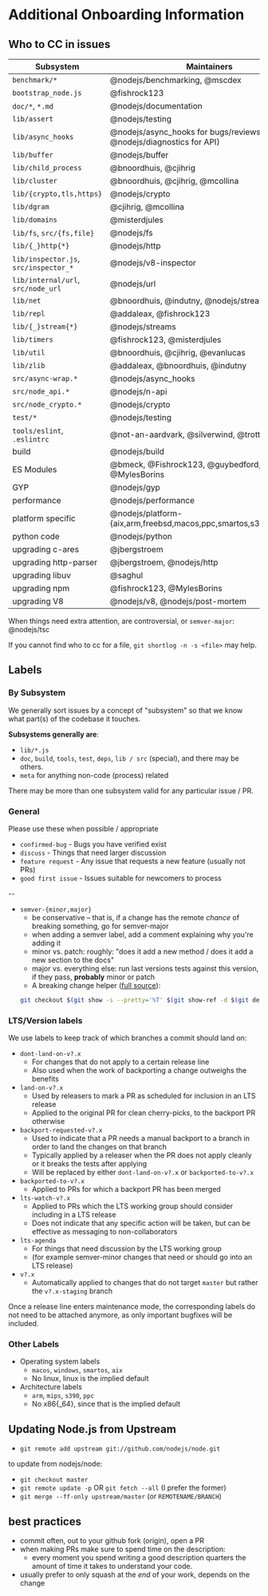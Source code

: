 # Additional Onboarding Information

## Who to CC in issues

| Subsystem                             | Maintainers                                                           |
| ---                                   | ---                                                                   |
| `benchmark/*`                         | @nodejs/benchmarking, @mscdex                                         |
| `bootstrap_node.js`                   | @fishrock123                                                          |
| `doc/*`, `*.md`                       | @nodejs/documentation                                                 |
| `lib/assert`                          | @nodejs/testing                                                       |
| `lib/async_hooks`                     | @nodejs/async\_hooks for bugs/reviews (+ @nodejs/diagnostics for API) |
| `lib/buffer`                          | @nodejs/buffer                                                        |
| `lib/child_process`                   | @bnoordhuis, @cjihrig                                                 |
| `lib/cluster`                         | @bnoordhuis, @cjihrig, @mcollina                                      |
| `lib/{crypto,tls,https}`              | @nodejs/crypto                                                        |
| `lib/dgram`                           | @cjihrig, @mcollina                                                   |
| `lib/domains`                         | @misterdjules                                                         |
| `lib/fs`, `src/{fs,file}`             | @nodejs/fs                                                            |
| `lib/{_}http{*}`                      | @nodejs/http                                                          |
| `lib/inspector.js`, `src/inspector_*` | @nodejs/v8-inspector                                                  |
| `lib/internal/url`, `src/node_url`    | @nodejs/url                                                           |
| `lib/net`                             | @bnoordhuis, @indutny, @nodejs/streams                                |
| `lib/repl`                            | @addaleax, @fishrock123                                               |
| `lib/{_}stream{*}`                    | @nodejs/streams                                                       |
| `lib/timers`                          | @fishrock123, @misterdjules                                           |
| `lib/util`                            | @bnoordhuis, @cjihrig, @evanlucas                                     |
| `lib/zlib`                            | @addaleax, @bnoordhuis, @indutny                                      |
| `src/async-wrap.*`                    | @nodejs/async\_hooks                                                  |
| `src/node_api.*`                      | @nodejs/n-api                                                         |
| `src/node_crypto.*`                   | @nodejs/crypto                                                        |
| `test/*`                              | @nodejs/testing                                                       |
| `tools/eslint`, `.eslintrc`           | @not-an-aardvark, @silverwind, @trott                                 |
| build                                 | @nodejs/build                                                         |
| ES Modules                            | @bmeck, @Fishrock123, @guybedford, @jasnell, @MylesBorins             |
| GYP                                   | @nodejs/gyp                                                           |
| performance                           | @nodejs/performance                                                   |
| platform specific                     | @nodejs/platform-{aix,arm,freebsd,macos,ppc,smartos,s390,windows}     |
| python code                           | @nodejs/python                                                        |
| upgrading c-ares                      | @jbergstroem                                                          |
| upgrading http-parser                 | @jbergstroem, @nodejs/http                                            |
| upgrading libuv                       | @saghul                                                               |
| upgrading npm                         | @fishrock123, @MylesBorins                                            |
| upgrading V8                          | @nodejs/v8, @nodejs/post-mortem                                       |

When things need extra attention, are controversial, or `semver-major`: @nodejs/tsc

If you cannot find who to cc for a file, `git shortlog -n -s <file>` may help.


## Labels

### By Subsystem

We generally sort issues by a concept of "subsystem" so that we know what part(s) of the codebase it touches.

**Subsystems generally are**:

* `lib/*.js`
* `doc`, `build`, `tools`, `test`, `deps`, `lib / src` (special), and there may be others.
* `meta` for anything non-code (process) related

There may be more than one subsystem valid for any particular issue / PR.


### General

Please use these when possible / appropriate

* `confirmed-bug` - Bugs you have verified exist
* `discuss` - Things that need larger discussion
* `feature request` - Any issue that requests a new feature (usually not PRs)
* `good first issue` - Issues suitable for newcomers to process

--

* `semver-{minor,major}`
  * be conservative – that is, if a change has the remote *chance* of breaking something, go for semver-major
  * when adding a semver label, add a comment explaining why you're adding it
  * minor vs. patch: roughly: "does it add a new method / does it add a new section to the docs"
  * major vs. everything else: run last versions tests against this version, if they pass, **probably** minor or patch
  * A breaking change helper ([full source](https://gist.github.com/chrisdickinson/ba532fa0e4e243fb7b44)):
  ```sh
  git checkout $(git show -s --pretty='%T' $(git show-ref -d $(git describe --abbrev=0) | tail -n1 | awk '{print $1}')) -- test; make -j4 test
  ```

### LTS/Version labels

We use labels to keep track of which branches a commit should land on:

* `dont-land-on-v?.x`
  * For changes that do not apply to a certain release line
  * Also used when the work of backporting a change outweighs the benefits
* `land-on-v?.x`
  * Used by releasers to mark a PR as scheduled for inclusion in an LTS release
  * Applied to the original PR for clean cherry-picks, to the backport PR otherwise
* `backport-requested-v?.x`
  * Used to indicate that a PR needs a manual backport to a branch in order to land the changes on that branch
  * Typically applied by a releaser when the PR does not apply cleanly or it breaks the tests after applying
  * Will be replaced by either `dont-land-on-v?.x` or `backported-to-v?.x`
* `backported-to-v?.x`
  * Applied to PRs for which a backport PR has been merged
* `lts-watch-v?.x`
  * Applied to PRs which the LTS working group should consider including in a LTS release
  * Does not indicate that any specific action will be taken, but can be effective as messaging to non-collaborators
* `lts-agenda`
  * For things that need discussion by the LTS working group
  * (for example semver-minor changes that need or should go into an LTS release)
* `v?.x`
  * Automatically applied to changes that do not target `master` but rather the `v?.x-staging` branch

Once a release line enters maintenance mode, the corresponding labels do not
need to be attached anymore, as only important bugfixes will be included.

### Other Labels

* Operating system labels
  * `macos`, `windows`, `smartos`, `aix`
  * No linux, linux is the implied default
* Architecture labels
  * `arm`, `mips`, `s390`, `ppc`
  * No x86{_64}, since that is the implied default


## Updating Node.js from Upstream

* `git remote add upstream git://github.com/nodejs/node.git`

to update from nodejs/node:
* `git checkout master`
* `git remote update -p` OR `git fetch --all` (I prefer the former)
* `git merge --ff-only upstream/master` (or `REMOTENAME/BRANCH`)


## best practices

* commit often, out to your github fork (origin), open a PR
* when making PRs make sure to spend time on the description:
  * every moment you spend writing a good description quarters the amount of time it takes to understand your code.
* usually prefer to only squash at the *end* of your work, depends on the change
